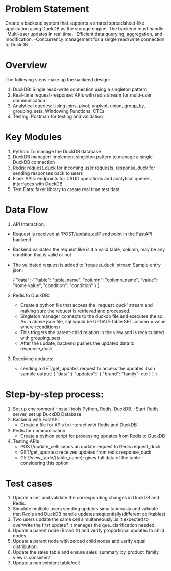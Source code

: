 # Problem Statement
Create a backend system that supports a shared spreadsheet-like application using DuckDB as the storage engine. The backend must handle: 
-Multi-user updates in real time. 
-Efficient data querying, aggregation, and modification. 
-Concurrency management for a single read/write connection to DuckDB.

# Overview
The following steps make up the backend design:
1. DuckDB: Single read-write connection using a singleton pattern
2. Real-time request-response: APIs with redis stream for multi-user communication
3. Analytical queries: Using joins, pivot, unpivot, union, group_by, grouping_sets, Windowing Functions, CTEs
4. Testing: Postman for testing and validation

# Key Modules
1. Python: To manage the DuckDB database
2. DuckDB manager: Implement singleton pattern to manage a single DuckDB connection
3. Redis: request_duck for incoming user requests, response_duck for sending responses back to users
4. Flask APIs: endpoints for CRUD operations and analytical queries, interfaces with DuckDB
5. Test Data: faker library to create real time test data

# Data Flow
1. API Interaction:
  - Request is received at 'POST/update_cell' end point in the FastAPI backend
  - Backend validates the request like is it a valid table, column, may be any condition that 
    is valid or not
  - The validated request is added to 'request_duck' stream
    Sample entry json:

    {
     "data": {
       "table": "table_name",
       "column": "column_name",
       "value": "some value",
       "condition": "condition"
     }
   }

2. Redis to DuckDB:
   - Create a python file that access the 'request_duck' stream and making sure the request is 
     retrieved and processed.
   - Singleton manager connects to the duckdb file and executes the sql.
     As in above json file, sql would be
     UPDATE table
     SET column = value
     where (conditions)
   - This triggers the parent-child relation in the view and is recalculated with grouping_sets
   - After the update, backend pushes the updated data to response_duck
  
3. Receiving updates:
   - sending a GET/get_updates request to access the updates
     Json sample output:
     {
     "data":{
       "updates":[
        {
         "brand":
         "family": 
           etc
        }
     }
   }

# Step-by-step process:
1. Set up environment
   -Install tools Python, Redis, DuckDB.
   -Start Redis server, set up DuckDB Database
2. Backend with FastAPI
   - Create a file for APIs to interact with Redis and DuckDB
3. Redis for communication
   - Create a python script for processing updates from Redis to DuckDB
4. Testing APIs
   - POST/update_cell: sends an update request to Redis request_duck
   - GET/get_updates: receives updates from redis response_duck
   - GET/view_table/{table_name}: gives full data of the table--considering this option
   
# Test cases
1.  Update a cell and validate the corresponding changes in DuckDB and Redis.
2.	Simulate multiple users sending updates simultaneously and validate that Redis and DuckDB handle updates sequentially(different cell/tables)
3.	Two users update the same cell simultaneously..is it expected to overwrite the first update? it manages the que..clarification needed.
4.	Update a parent node (Brand X) and verify proportional updates to child nodes.
5.	Update a parent node with zeroed child nodes and verify equal distribution.
6.	Update the sales table and ensure sales_summary_by_product_family view is consistent
7.	Update a non existent table/cell

	

